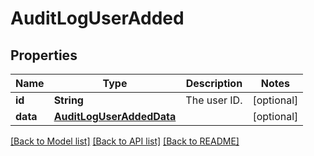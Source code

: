 # AuditLogUserAdded

## Properties
Name | Type | Description | Notes
------------ | ------------- | ------------- | -------------
**id** | **String** | The user ID. | [optional] 
**data** | [**AuditLogUserAddedData**](AuditLogUserAddedData.md) |  | [optional] 

[[Back to Model list]](../README.md#documentation-for-models) [[Back to API list]](../README.md#documentation-for-api-endpoints) [[Back to README]](../README.md)


